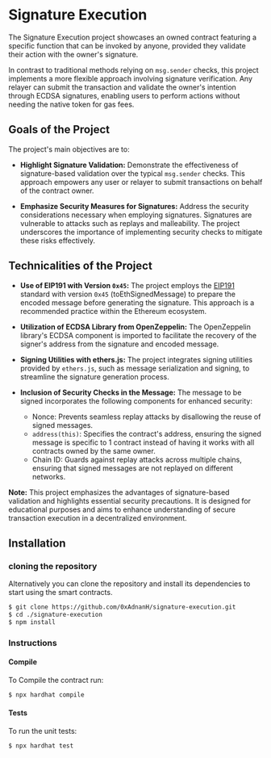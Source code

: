 # Signature Execution

The Signature Execution project showcases an owned contract featuring a specific function that can be invoked by anyone, provided they validate their action with the owner's signature.

In contrast to traditional methods relying on `msg.sender` checks, this project implements a more flexible approach involving signature verification. Any relayer can submit the transaction and validate the owner's intention through ECDSA signatures, enabling users to perform actions without needing the native token for gas fees.

## Goals of the Project

The project's main objectives are to:

- **Highlight Signature Validation:** Demonstrate the effectiveness of signature-based validation over the typical `msg.sender` checks. This approach empowers any user or relayer to submit transactions on behalf of the contract owner.

- **Emphasize Security Measures for Signatures:** Address the security considerations necessary when employing signatures. Signatures are vulnerable to attacks such as replays and malleability. The project underscores the importance of implementing security checks to mitigate these risks effectively.

## Technicalities of the Project

- **Use of EIP191 with Version `0x45`:** The project employs the [EIP191](https://eips.ethereum.org/EIPS/eip-191) standard with version `0x45` (toEthSignedMessage) to prepare the encoded message before generating the signature. This approach is a recommended practice within the Ethereum ecosystem.

- **Utilization of ECDSA Library from OpenZeppelin:** The OpenZeppelin library's ECDSA component is imported to facilitate the recovery of the signer's address from the signature and encoded message.

- **Signing Utilities with ethers.js:** The project integrates signing utilities provided by `ethers.js`, such as message serialization and signing, to streamline the signature generation process.

- **Inclusion of Security Checks in the Message:** The message to be signed incorporates the following components for enhanced security:

    - Nonce: Prevents seamless replay attacks by disallowing the reuse of signed messages.
    - `address(this)`: Specifies the contract's address, ensuring the signed message is specific to 1 contract instead of having it works with all contracts owned by the same owner.
    - Chain ID: Guards against replay attacks across multiple chains, ensuring that signed messages are not replayed on different networks.

**Note:** This project emphasizes the advantages of signature-based validation and highlights essential security precautions. It is designed for educational purposes and aims to enhance understanding of secure transaction execution in a decentralized environment.


## Installation

### cloning the repository

Alternatively you can clone the repository and install its dependencies to start using the smart contracts.

```bash
$ git clone https://github.com/0xAdnanH/signature-execution.git
$ cd ./signature-execution
$ npm install
```

### Instructions

#### Compile

To Compile the contract run:

```bash
$ npx hardhat compile
```

#### Tests

To run the unit tests:

```bash
$ npx hardhat test
```
